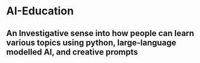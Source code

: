 # AI-Education

## An Investigative sense into how people can learn various topics using python, large-language modelled AI, and creative prompts
